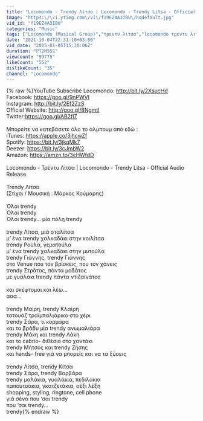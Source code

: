 ```yaml
---
title: "Locomondo - Trendy Λίτσα | Locomondo - Trendy Litsa - Official Audio Release"
image: "https:\/\/i.ytimg.com\/vi\/f19EZ4A3I8U\/hqdefault.jpg"
vid_id: "f19EZ4A3I8U"
categories: "Music"
tags: ["Locomondo (Musical Group)","τρεντυ λιτσα","locomondo τρεντυ λιτσα"]
date: "2021-10-04T22:31:10+03:00"
vid_date: "2015-01-05T15:30:06Z"
duration: "PT2M55S"
viewcount: "99775"
likeCount: "552"
dislikeCount: "35"
channel: "Locomondo"
---
```

{% raw %}YouTube Subscribe Locomondo: <a rel="nofollow" target="blank" href="http://bit.ly/2XsucHd">http://bit.ly/2XsucHd</a><br />Facebook: <a rel="nofollow" target="blank" href="https://goo.gl/9nPWVI">https://goo.gl/9nPWVI</a><br />Instagram: <a rel="nofollow" target="blank" href="http://bit.ly/2Ef2ZzS">http://bit.ly/2Ef2ZzS</a><br />Official Website: <a rel="nofollow" target="blank" href="http://goo.gl/8Ngmtl">http://goo.gl/8Ngmtl</a><br />Twitter:<a rel="nofollow" target="blank" href="https://goo.gl/AB2fl7">https://goo.gl/AB2fl7</a><br /><br />Μπορείτε να κατεβάσετε όλο το άλμπουμ από εδώ :<br />iTunes: <a rel="nofollow" target="blank" href="https://apple.co/3jhcwZf">https://apple.co/3jhcwZf</a><br />Spotify: <a rel="nofollow" target="blank" href="https://bit.ly/3jkqMk7">https://bit.ly/3jkqMk7</a><br />Deezer: <a rel="nofollow" target="blank" href="https://bit.ly/3cJmbW2">https://bit.ly/3cJmbW2</a><br />Amazon: <a rel="nofollow" target="blank" href="https://amzn.to/3cHWfdD">https://amzn.to/3cHWfdD</a><br /><br />Locomondo - Τρέντυ Λίτσα | Locomondo - Trendy Litsa - Official Audio Release<br /><br />Trendy Λίτσα<br />(Στίχοι / Μουσική : Mάρκος Κούμαρης)<br /><br />Όλοι trendy<br />Όλοι trendy<br />Όλοι trendy... μία πόλη trendy<br /><br />trendy Λίτσα, μιά σταλίτσα<br />μ’ ένα trendy χαλκαδάκι στην κοιλίτσα<br />trendy Ρούλα, γεματούλα<br />μ’ ένα trendy χαλκαδάκι στην μυτούλα<br />trendy Γιάννης, trendy Γιάννης<br />στο Venue που τον βρίσκεις, που τον χάνεις<br />trendy Στράτος, πάντα μοδάτος<br />με γυαλάκι trendy πάντα ντιζαϊνάτος<br /><br />και σκέφτομαι και λέω... <br />ααα...<br /><br />trendy Μαίρη, trendy Κλαίρη<br />τατουάζ τραϊμπαλιάρικο στο χέρι<br />trendy Σάρα, τι κορμάρα<br />και το βράδυ μία trendy ανωμαλιάρα<br />trendy Μάκη και trendy Λάκη<br />και το cabrio- διθέσιο στο χαντάκι<br />trendy Μήτσος και trendy Ζήσης<br />και hands- free γιά να μπορείς και να τα ξύσεις<br /><br />trendy Λίτσα, trendy Κίτσα<br />trendy Σάρα, trendy Βαρβάρα<br />trendy μαλάκια, γυαλάκια, πεδιλάκια<br />παπουτσάκια, γκατζετάκια, σέξι λέξη<br />shopping, styling, ringtone, cell phone<br />γιά σένα που ‘σαι trendy <br />που ‘σαι trendy… <br />trendy{% endraw %}
